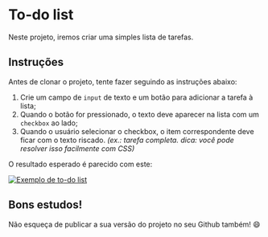# To-do list

Neste projeto, iremos criar uma simples lista de tarefas.

## Instruções

Antes de clonar o projeto, tente fazer seguindo as instruções abaixo:

1. Crie um campo de `input` de texto e um botão para adicionar a tarefa à lista;
2. Quando o botão for pressionado, o texto deve aparecer na lista com um `checkbox` ao lado;
3. Quando o usuário selecionar o checkbox, o item correspondente deve ficar com o texto riscado. *(ex.: tarefa completa. dica: você pode resolver isso facilmente com CSS)*

O resultado esperado é parecido com este:

[![Exemplo de to-do list](https://github.com/stebsnusch/basecamp-javascript/raw/main/introducao-ao-javascript/to-do%20list/assets/exemplo.png)](https://github.com/stebsnusch/basecamp-javascript/blob/main/introducao-ao-javascript/to-do%20list/assets/exemplo.png)

## Bons estudos!

Não esqueça de publicar a sua versão do projeto no seu Github também! 😄